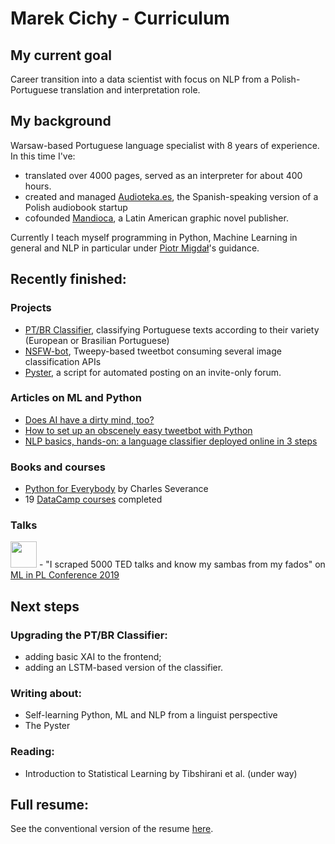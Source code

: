 # Marek Cichy - Curriculum

## My current goal
Career transition into a data scientist with focus on NLP from a Polish-Portuguese translation and interpretation role.

## My background
Warsaw-based Portuguese language specialist with 8 years of experience. In this time I've:
- translated over 4000 pages, served as an interpreter for about 400 hours. 
- created and managed <a href="https://audioteka.com/es/">Audioteka.es</a>, the Spanish-speaking version of a Polish audiobook startup
- cofounded <a href="https://mandioca.pl">Mandioca</a>, a Latin American graphic novel publisher. 

Currently I teach myself programming in Python, Machine Learning in general and NLP in particular under <a href="https://github.com/stared">Piotr Migdał</a>'s guidance. 

## Recently finished:

### Projects
- <a href="https://github.com/MarekCichy/pt-br-classifier">PT/BR Classifier</a>, classifying Portuguese texts according to their variety (European or Brasilian Portuguese) 
- <a href="https://github.com/MarekCichy/isitnsfw_bot">NSFW-bot</a>, Tweepy-based tweetbot consuming several image classification APIs
- <a href="https://github.com/MarekCichy/pyster">Pyster</a>, a script for automated posting on an invite-only forum.

### Articles on ML and Python
- <a href="https://medium.com/@marekkcichy/does-ai-have-a-dirty-mind-too-6948430e4b2b">Does AI have a dirty mind, too?</a>
- <a href="https://medium.com/@marekkcichy/how-to-set-up-an-obscenely-easy-tweetbot-in-python-7837d776e706">How to set up an obscenely easy tweetbot with Python</a>
- <a href="https://medium.com/@marekkcichy/nlp-basics-hands-on-a-portuguese-dialect-classifier-deployed-online-in-3-steps-53a8b3b88ea9">NLP basics, hands-on: a language classifier deployed online in 3 steps</a>

### Books and courses
- <a href="https://www.py4e.com/">Python for Everybody</a> by Charles Severance
- 19 <a href="https://www.datacamp.com/profile/cichymk">DataCamp courses</a> completed

### Talks
<img src="http://marekcichy.alwaysdata.net/mlinpl.jpg" height="42" width="42">
- "I scraped 5000 TED talks and know my sambas from my fados" on <a href="https://conference.mlinpl.org/#studentsday">ML in PL Conference 2019</a>


## Next steps
### Upgrading the PT/BR Classifier:
- adding basic XAI to the frontend;
- adding an LSTM-based version of the classifier.
### Writing about:
- Self-learning Python, ML and NLP from a linguist perspective
- The Pyster
### Reading:
- Introduction to Statistical Learning by Tibshirani et al. (under way)

## Full resume:

See the conventional version of the resume <a href="https://github.com/MarekCichy/CV/blob/master/Cichy%20Marek_CV.pdf">here</a>.
